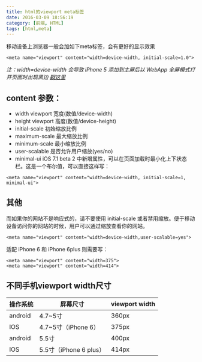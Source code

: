 ```yaml
---
title: html的viewport meta标签
date: 2016-03-09 18:56:19
category: [前端, HTML]
tags: [html,meta]
---
```


移动设备上浏览器一般会加如下meta标签，会有更好的显示效果
```
<meta name="viewport" content="width=device-width, initial-scale=1.0">
```
*注：width=device-width 会导致 iPhone 5 添加到主屏后以 WebApp 全屏模式打开页面时出现黑边 [戳这里](http://bigc.at/ios-webapp-viewport-meta.orz)*


## content 参数：
- width viewport 宽度(数值/device-width)
- height viewport 高度(数值/device-height)
- initial-scale 初始缩放比例
- maximum-scale 最大缩放比例
- minimum-scale 最小缩放比例
- user-scalable 是否允许用户缩放(yes/no)
- minimal-ui iOS 7.1 beta 2 中新增属性，可以在页面加载时最小化上下状态栏。这是一个布尔值，可以直接这样写：
```
<meta name="viewport" content="width=device-width, initial-scale=1, minimal-ui">
```

## 其他
而如果你的网站不是响应式的，请不要使用 initial-scale 或者禁用缩放。便于移动设备访问你的网站的时候，用户可以通过缩放查看你的网站。
```
<meta name="viewport" content="width=device-width,user-scalable=yes">
```
适配 iPhone 6 和 iPhone 6plus 则需要写：
```
<meta name="viewport" content="width=375">
<meta name="viewport" content="width=414">
```
## 不同手机viewport width尺寸

操作系统  | 屏幕尺寸 | viewport width
--------|---------|-------------
android | 4.7~5寸| 360px
IOS | 4.7~5寸（iPhone 6）| 375px
android | 5.5寸 | 400px
IOS | 5.5寸（iPhone 6 plus） | 414px
